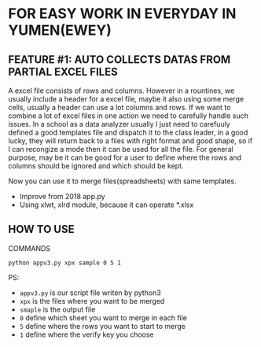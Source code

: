 # FOR EASY WORK IN EVERYDAY IN YUMEN(EWEY)

## FEATURE #1: AUTO COLLECTS DATAS FROM PARTIAL EXCEL FILES

A excel file consists of rows and columns.  However in a rountines, we usually include a header for a excel file, maybe it also using some merge cells, usually a header can use a lot columns and rows. If we want to combine a lot of excel files in one action we need to carefully handle such issues. In a school as a data analyzer usually I just need to carefuuly defined a good templates file and dispatch it to the class leader, in a good lucky, they will return back to a files with right format and good shape, so if I can recongize a mode then it can be used for all the file. For general purpose, may be it can be good for a user to define where the rows and columns should be ignored and which should be kept.  

Now you can use it to merge files(spreadsheets) with same templates.

- Improve from 2018 app.py
- Using xlwt, xlrd module, because it can operate *.xlsx

## HOW TO USE

COMMANDS

```python3
python appv3.py xpx sample 0 5 1
```

PS:

- `appv3.py` is our script file writen by python3
- `xpx` is the files where you want to be merged
- `smaple` is the output file
- `0` define which sheet you want to merge in each file
- `5` define where the rows you want to start to merge
- `1` define where the verify key you choose
